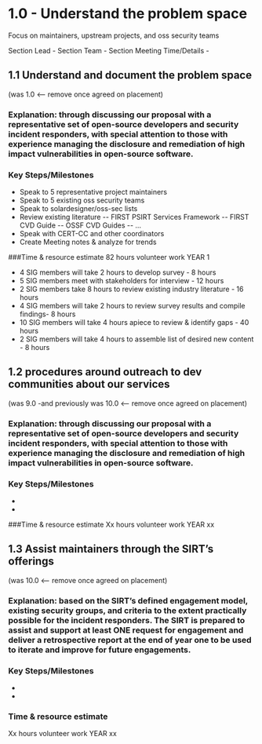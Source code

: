 # 1.0 - Understand the problem space

Focus on maintainers, upstream projects, and oss security teams

Section Lead - 
Section Team - 
Section Meeting Time/Details -

## 1.1 Understand and document the problem space
(was 1.0 <-- remove once agreed on placement)
### Explanation: through discussing our proposal with a representative set of open-source developers and security incident responders, with special attention to those with experience managing the disclosure and remediation of high impact vulnerabilities in open-source software.
### Key Steps/Milestones
- Speak to 5 representative project maintainers
- Speak to 5 existing oss security teams
- Speak to solardesigner/oss-sec lists
- Review existing literature
-- FIRST PSIRT Services Framework
-- FIRST CVD Guide
-- OSSF CVD Guides
-- …
- Speak with CERT-CC and other coordinators
- Create Meeting notes & analyze for trends

###Time & resource estimate
82 hours volunteer work YEAR 1
- 4 SIG members will take 2 hours to develop survey - 8 hours
- 5 SIG members meet with stakeholders for interview - 12 hours
- 2 SIG members take 8 hours to review existing industry literature - 16 hours
- 4 SIG members will take 2 hours to review survey results and compile findings- 8 hours
- 10 SIG members will take 4 hours apiece to review & identify gaps - 40 hours
- 2 SIG members will take 4 hours to assemble list of desired new content - 8 hours

## 1.2 procedures around outreach to dev communities about our services
(was 9.0 -and previously was 10.0  <-- remove once agreed on placement) 
### Explanation: through discussing our proposal with a representative set of open-source developers and security incident responders, with special attention to those with experience managing the disclosure and remediation of high impact vulnerabilities in open-source software.
### Key Steps/Milestones
-
-

###Time & resource estimate
Xx hours volunteer work YEAR xx



## 1.3 Assist maintainers through the SIRT’s offerings
(was 10.0 <-- remove once agreed on placement)
### Explanation: based on the SIRT’s defined engagement model, existing security groups, and criteria to the extent practically possible for the incident responders. The SIRT is prepared to assist and support at least ONE request for engagement and deliver a retrospective report at the end of year one to be used to iterate and improve for future engagements.
### Key Steps/Milestones
-
-

### Time & resource estimate
Xx hours volunteer work YEAR xx


